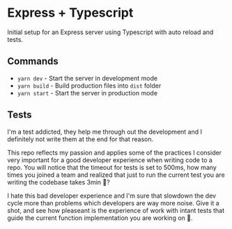 # Express + Typescript

Initial setup for an Express server using Typescript with auto reload and tests.

## Commands

- `yarn dev` - Start the server in development mode
- `yarn build` - Build production files into `dist` folder
- `yarn start` - Start the server in production mode

## Tests

I'm a test addicted, they help me through out the development and I definitely not
write them at the end for that reason.

This repo reflects my passion and applies some of the practices I consider very
important for a good developer experience when writing code to a repo. You will
notice that the timeout for tests is set to 500ms, how many times you joined a team
and realized that just to run the current test you are writing the codebase takes
3min 🤯?

I hate this bad developer experience and I'm sure that slowdown the dev cycle more than
problems which developers are way more noise. Give it a shot, and see how pleaseant is 
the experience of work with intant tests that guide the current function implementation
you are working on 🤩.
